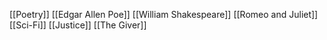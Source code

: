 [[Poetry]]
[[Edgar Allen Poe]]
[[William Shakespeare]]
[[Romeo and Juliet]]
[[Sci-Fi]]
[[Justice]]
[[The Giver]]
